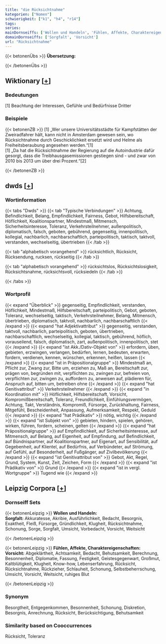 ```yaml
---
title: "die Rücksichtnahme"
kategorien: ["Nomen"]
schwierigkeit: ["k1", "h4", "r14"]
tags:
series:
mainDornseiffs: ['Wollen und Handeln', 'Fühlen, Affekte, Charaktereigenschaften']
domainDornseiffs: ['Sorgfalt', 'Vorsicht']
url: "Rücksichtnahme"
---
```


{{< betonenÜbs >}}
**Übersetzung:**  
  
{{< /betonenÜbs >}}

## Wiktionary [[+](https://de.wiktionary.org/wiki/Rücksichtnahme)]

### Bedeutungen
[1] Beachtung der Interessen, Gefühle und Bedürfnisse Dritter  

### Beispiele
{{< betonenZB >}}
[1] „Wer unsere Universitätsstädte für Kampfstätten der Zweiradfahrer hält, kann nicht in Amsterdam gewesen sein, wo Rücksichtnahme durch Geschicklichkeit ersetzt wird und Helme als Freiheitsberaubung angesehen werden.“[1]  
[1] „Da hat die Rücksichtnahme der Regierung auf die Autoindustrie dafür gesorgt, dass die Treibhausgasemissionen gestiegen sind - und zwar von 2010 bis 2013 um über drei Prozent.“[2]  

{{< /betonenZB >}}


## dwds [[+](https://www.dwds.de/wb/Rücksichtnahme)]

### Wortinformation
{{< tabs "Dwds" >}}
{{< tab "Typische Verbindungen" >}}
Achtung, Befindlichkeit, Belang, Empfindlichkeit, Fairness, Gebot, Hilfsbereitschaft, Höflichkeit, Koalitionspartner, Mindestmaß, Mitmensch, Sicherheitsinteresse, Toleranz, Verkehrsteilnehmer, außenpolitisch, diplomatisch, falsch, geboten, gebührend, gegenseitig, innenpolitisch, kollegial, nachbarlich, nachbarschaftlich, parteipolitisch, taktisch, taktvoll, verstanden, wechselseitig, übertrieben
{{< /tab >}}

{{< tab "alphabetisch vorangehend" >}}
rücksichtlich, Rücksicht, Rücksendung, rucksen, rückseitig
{{< /tab >}}

{{< tab "alphabetisch vorangehend" >}}
rücksichtslos, Rücksichtslosigkeit, Rücksichtsnahme, rücksichtsvoll, rücksiedeln
{{< /tab >}}

{{< /tabs >}}

### Wortprofil
{{< expand "Überblick" >}} gegenseitig, Empfindlichkeit, verstanden, Höflichkeit, Mindestmaß, Hilfsbereitschaft, parteipolitisch, Gebot, geboten, Toleranz, wechselseitig, taktisch, Verkehrsteilnehmer, Belang, Mitmensch, übertrieben, diplomatisch, taktvoll, nachbarlich, nachbarschaftlich {{< /expand >}}
{{< expand "hat Adjektivattribut" >}} gegenseitig, verstanden, taktvoll, nachbarlich, parteipolitisch, geboten, übertrieben, nachbarschaftlich, wechselseitig, kollegial, taktisch, gebührend, höflich, vorauseilend, falsch, diplomatisch, zart, außenpolitisch, innenpolitisch, stet {{< /expand >}}
{{< expand "ist Akk./Dativ-Objekt von" >}} erfordern, üben, gebieten, erzwingen, verlangen, bedürfen, lernen, bedeuten, erwarten, fordern, verdienen, kennen, wünschen, erkennen, heißen, lassen {{< /expand >}}
{{< expand "ist in Präpositionalgruppe" >}} Mindestmaß an, Pflicht zur, Zwang zur, Bitte um, erziehen zu, Maß an, Bereitschaft zur, prägen von, begründen mit, verpflichten zu, zwingen zur, befreien von, verpflichten zur, zwingen zu, auffordern zu, anweisen auf, plädieren für, Anspruch auf, bitten um, betreiben ohne {{< /expand >}}
{{< expand "hat Genitivattribut" >}} Verkehrsteilnehmer {{< /expand >}}
{{< expand "in Koordination mit" >}} Höflichkeit, Hilfsbereitschaft, Vorsicht, Kompromißbereitschaft, Toleranz, Freundlichkeit, Einfühlungsvermögen, Achtung, Takt, Verständnis, Kompromiß, Fürsorge, Zurückhaltung, Fairness, Mitgefühl, Bescheidenheit, Anpassung, Aufmerksamkeit, Respekt, Geduld {{< /expand >}}
{{< expand "hat Prädikativ" >}} nötig, wichtig {{< /expand >}}
{{< expand "ist Subjekt von" >}} gebieten, hindern, spielen, gehören, wirken, führen, fordern, scheinen, gelten {{< /expand >}}
{{< expand "hat Präpositionalgruppe" >}} auf Empfindlichkeit, auf Sicherheitsinteresse, auf Mitmensch, auf Belang, auf Eigenheit, auf Empfindung, auf Befindlichkeit, auf Bündnispartner, auf Koalitionspartner, auf Eigenart, auf Sensibilität, auf Gegebenheit, auf Klientel, auf Bedürfnis, auf Verbündeter, auf Strömung, auf Gefühl, auf Besonderheit, auf Fußgänger, auf Zivilbevölkerung {{< /expand >}}
{{< expand "ist Genitivattribut von" >}} Gebot, Akt, Regel, Grund, System, Kunst, Zeit, Zeichen, Form {{< /expand >}}
{{< expand "ist Prädikativ von" >}} Grund {{< /expand >}}
{{< expand "ist in vergl. Wortgruppe" >}} Tugend wie {{< /expand >}}

## Leipzig Corpora [[+](https://corpora.uni-leipzig.de/en/res?word=Rücksichtnahme&corpusId=deu_newscrawl-public_2018)]

### Dornseiff Sets
{{< betonenLeipzig >}}
**Wollen und Handeln:**  
**Sorgfalt:** Akkuratesse, Akribie, Ausführlichkeit, Bedacht, Besorgnis, Exaktheit, Fleiß, Fürsorge, Gründlichkeit, Klugheit, Rücksichtnahme, Schonung, Sorge, Sorgfalt, Umsicht, Vorbedacht, Vorsicht, Weitsicht  

{{< /betonenLeipzig >}}


{{< betonenLeipzig >}}
**Fühlen, Affekte, Charaktereigenschaften:**  
**Vorsicht:** Abgeklärtheit, Achtsamkeit, Bedacht, Behutsamkeit, Berechnung, Besonnenheit, Diplomatie, Fassung, Festigkeit, Geistesgegenwart, Großmut, Kaltblütigkeit, Klugheit, Know-how, Lebenserfahrung, Rücksicht, Rücksichtnahme, Rückzieher, Schlauheit, Schonung, Selbstbeherrschung, Umsicht, Vorsicht, Weitsicht, ruhiges Blut  

{{< /betonenLeipzig >}}

### Synonym
Besorgtheit, Entgegenkommen, Besonnenheit, Schonung, Diskretion, Besorgnis, Anrechnung, Rücksicht, Berücksichtigung, Behutsamkeit


### Similarity based on Cooccurrences
Rücksicht, Toleranz

